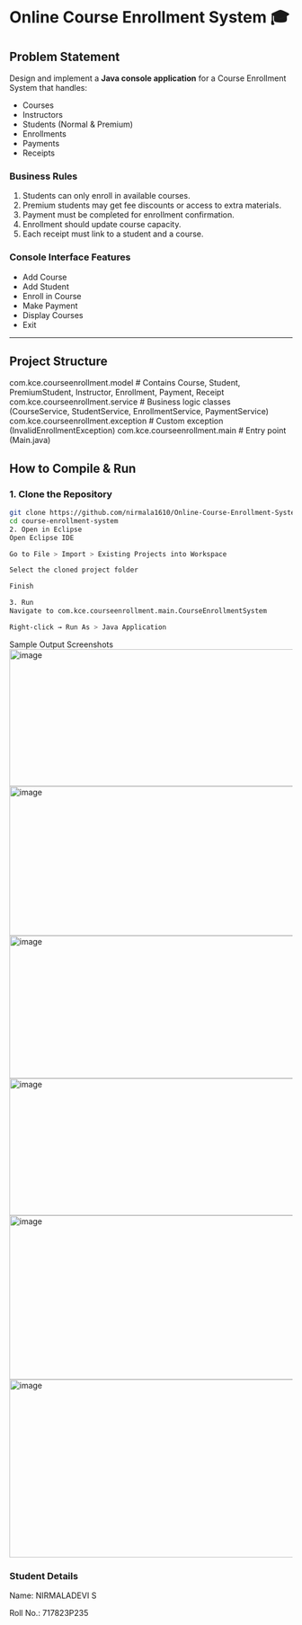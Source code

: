 # Online Course Enrollment System 🎓

## Problem Statement
Design and implement a **Java console application** for a Course Enrollment System that handles:
- Courses  
- Instructors  
- Students (Normal & Premium)  
- Enrollments  
- Payments  
- Receipts  

### Business Rules
1. Students can only enroll in available courses.  
2. Premium students may get fee discounts or access to extra materials.  
3. Payment must be completed for enrollment confirmation.  
4. Enrollment should update course capacity.  
5. Each receipt must link to a student and a course.  

### Console Interface Features
- Add Course  
- Add Student  
- Enroll in Course  
- Make Payment  
- Display Courses  
- Exit  

---

## Project Structure
com.kce.courseenrollment.model # Contains Course, Student, PremiumStudent, Instructor, Enrollment, Payment, Receipt
com.kce.courseenrollment.service # Business logic classes (CourseService, StudentService, EnrollmentService, PaymentService)
com.kce.courseenrollment.exception # Custom exception (InvalidEnrollmentException)
com.kce.courseenrollment.main # Entry point (Main.java)

## How to Compile & Run

### 1. Clone the Repository
```bash
git clone https://github.com/nirmala1610/Online-Course-Enrollment-System/
cd course-enrollment-system
2. Open in Eclipse
Open Eclipse IDE

Go to File > Import > Existing Projects into Workspace

Select the cloned project folder

Finish

3. Run
Navigate to com.kce.courseenrollment.main.CourseEnrollmentSystem

Right-click → Run As > Java Application

```
Sample Output Screenshots
<img width="1107" height="244" alt="image" src="https://github.com/user-attachments/assets/804a21d0-fb45-4ec3-aa96-5159b48ba7d9" />
<img width="1113" height="266" alt="image" src="https://github.com/user-attachments/assets/f191b36c-cd44-4a0f-ac5b-9575ca06abaf" />
<img width="1091" height="254" alt="image" src="https://github.com/user-attachments/assets/bb5a5873-cbeb-4fec-b381-df3c42334e05" />
<img width="1093" height="244" alt="image" src="https://github.com/user-attachments/assets/e9d3498b-2e35-4e81-bd13-82519389710e" />
<img width="1087" height="292" alt="image" src="https://github.com/user-attachments/assets/7d3ddebc-7483-4b36-9556-ff7baebe4212" />
<img width="1085" height="317" alt="image" src="https://github.com/user-attachments/assets/e53dd601-5ee1-4ef5-a253-e7a9b3815b90" />


### Student Details
Name: NIRMALADEVI S

Roll No.: 717823P235
